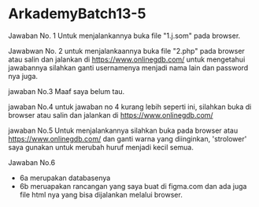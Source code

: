 # ArkademyBatch13-5
Jawaban No. 1
Untuk menjalankannya buka file "1.j.som" pada browser.

Jawabwan No. 2
untuk menjalankaannya buka file "2.php" pada browser atau salin dan jalankan di https://www.onlinegdb.com/
untuk mengetahui jawabannya silahkan ganti usernamenya menjadi nama lain dan password nya juga.

jawaban No.3
Maaf saya belum tau.

jawaban No.4
untuk jawaban no 4 kurang lebih seperti ini, silahkan buka di browser atau salin dan jalankan di https://www.onlinegdb.com/

jawaban No.5
Untuk menjalankannya silahkan buka pada browser atau https://www.onlinegdb.com/ dan ganti warna yang diinginkan, 'strolower' saya gunakan untuk merubah huruf menjadi kecil semua.

Jawaban No.6 
- 6a merupakan databasenya
- 6b meruapakan rancangan yang saya buat di figma.com dan ada juga file html nya yang bisa dijalankan melalui browser.
